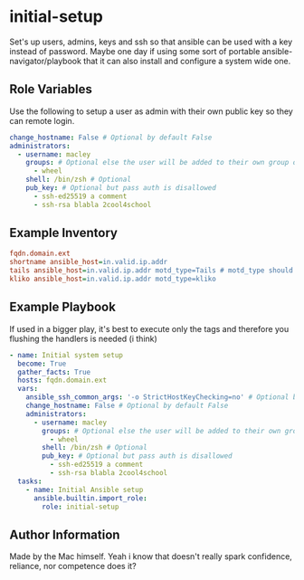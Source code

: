 initial-setup
=========

Set's up users, admins, keys and ssh so that ansible can be used with a key instead of password.
Maybe one day if using some sort of portable ansible-navigator/playbook that it can also install and configure a system wide one.

Role Variables
--------------

Use the following to setup a user as admin with their own public key so they can remote login.
```yml
change_hostname: False # Optional by default False
administrators:
  - username: macley
    groups: # Optional else the user will be added to their own group only
      - wheel
    shell: /bin/zsh # Optional
    pub_key: # Optional but pass auth is disallowed
      - ssh-ed25519 a comment
      - ssh-rsa blabla 2cool4school
```

Example Inventory
----------------
```ini
fqdn.domain.ext
shortname ansible_host=in.valid.ip.addr
tails ansible_host=in.valid.ip.addr motd_type=Tails # motd_type should be set in the host_vars hostname main.yml
kliko ansible_host=in.valid.ip.addr motd_type=kliko
```

Example Playbook
----------------

If used in a bigger play, it's best to execute only the tags and therefore you flushing the handlers is needed (i think)

```yaml
- name: Initial system setup
  become: True
  gather_facts: True
  hosts: fqdn.domain.ext
  vars:
    ansible_ssh_common_args: '-o StrictHostKeyChecking=no' # Optional by default the hostkey won't be checked
    change_hostname: False # Optional by default False
    administrators:
      - username: macley
        groups: # Optional else the user will be added to their own group only
          - wheel
        shell: /bin/zsh # Optional
        pub_key: # Optional but pass auth is disallowed
          - ssh-ed25519 a comment
          - ssh-rsa blabla 2cool4school
  tasks:
    - name: Initial Ansible setup
      ansible.builtin.import_role:
        role: initial-setup
```

Author Information
------------------

Made by the Mac himself. Yeah i know that doesn't really spark confidence, reliance, nor competence does it?
